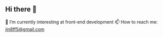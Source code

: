 ## Hi there 👋

🌱 I’m currently interesting at front-end development
📫 How to reach me: jin8ff5@gmail.com
